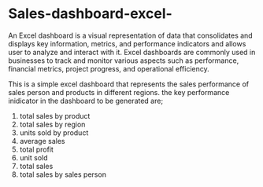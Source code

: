 # Sales-dashboard-excel-
An Excel dashboard is a visual representation of data that consolidates and displays key information, metrics, and performance indicators and allows user to analyze and interact with it.
Excel dashboards are commonly used in businesses to track and monitor various aspects such as performance, financial metrics, project progress, and operational efficiency.

This is a simple excel dashboard that represents the sales performance of sales person and products in different regions. the key performance inidicator in the dashboard to be generated are;
  1. total sales by product
  2. total sales by region
  3. units sold by product
  4. average sales
  5. total profit
  6. unit sold
  7. total sales
  8. total sales by sales person
